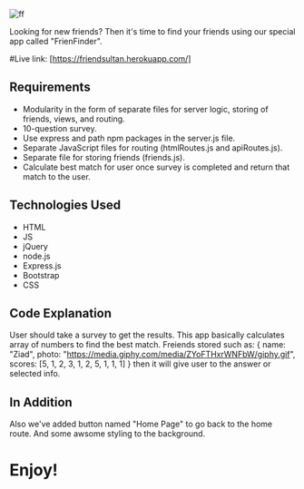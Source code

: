 ![ff](https://user-images.githubusercontent.com/52087686/66705479-c3078e00-ecec-11e9-94bb-a7b044694470.jpeg)


Looking for new friends? Then it's time to find your friends using our special app called "FrienFinder".

#Live link: [https://friendsultan.herokuapp.com/]
## Requirements

* Modularity in the form of separate files for server logic, storing of friends, views, and routing.
* 10-question survey.
* Use express and path npm packages in the server.js file.
* Separate JavaScript files for routing (htmlRoutes.js and apiRoutes.js).
* Separate file for storing friends (friends.js).
* Calculate best match for user once survey is completed and return that match to the user.


## Technologies Used

* HTML
* JS
* jQuery
* node.js
* Express.js
* Bootstrap
* CSS

## Code Explanation

User should take a survey to get the results.
This app basically calculates array of numbers to find the best match.
Freiends stored such as:
{
	name: "Ziad",
	photo: "https://media.giphy.com/media/ZYoFTHxrWNFbW/giphy.gif",
	scores: [5, 1, 2, 3, 1, 2, 5, 1, 1, 1]
}
then it will give user to the answer or selected info.

## In Addition

Also we've added button named "Home Page" to go back to the home route.
And some awsome styling to the background.

# Enjoy!

